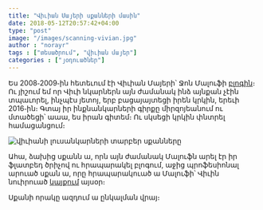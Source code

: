 ```yaml
---
title: "Վիւիան Մայերի սքանների մասին"
date: 2018-05-12T20:57:42+04:00
type: "post"
image: "/images/scanning-vivian.jpg"
author : "norayr"
tags : ["տեսածրում", "վիւիան մայեր"]
categories : ["յօդուածներ"]
---
```


Ես 2008֊2009֊ին հետեւում էի Վիւիան Մայերի՝ Ջոն Մալուֆի [բլոգին](http://vivianmaier.blogspot.com)։ Ու յիշում եմ որ Վիւի նկարներն այն ժամանակ ինձ այնքան չէին տպաւորել, ինչպէս յետոյ, երբ բացայայտեցի իրեն կրկին, երեւի 2016֊ին։ Գտայ իր ինքնանկարների գիրքը միրզոյեանում ու մտածեցի՝ աաա, ես իրան գիտեմ։ Ու սկսեցի կրկին փնտրել համացանցում։

![վիւիանի լուսանկարների տարբեր սքանները](/images/viv.png)

Ահա, ձախից սքանն ա, որն այն ժամանակ Մալուֆն արել էր իր ֆլատբեդ ծրիչով ու հրապարակել բլոգում, աջից պրոֆեսիոնալ արուած սքան ա, որը հրապարակուած ա Մալուֆի՝ Վիւին նուիրուած [կայքում](http://vivianmaier.com) այսօր։

Սքանի որակը ազդում ա ընկալման վրայ։
